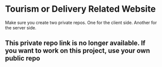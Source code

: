 # Tourism or Delivery Related Website
Make sure you create two private repos. One for the client side. Another for the server side.

## This private repo link is no longer available. If you want to work on this project, use your own public repo
